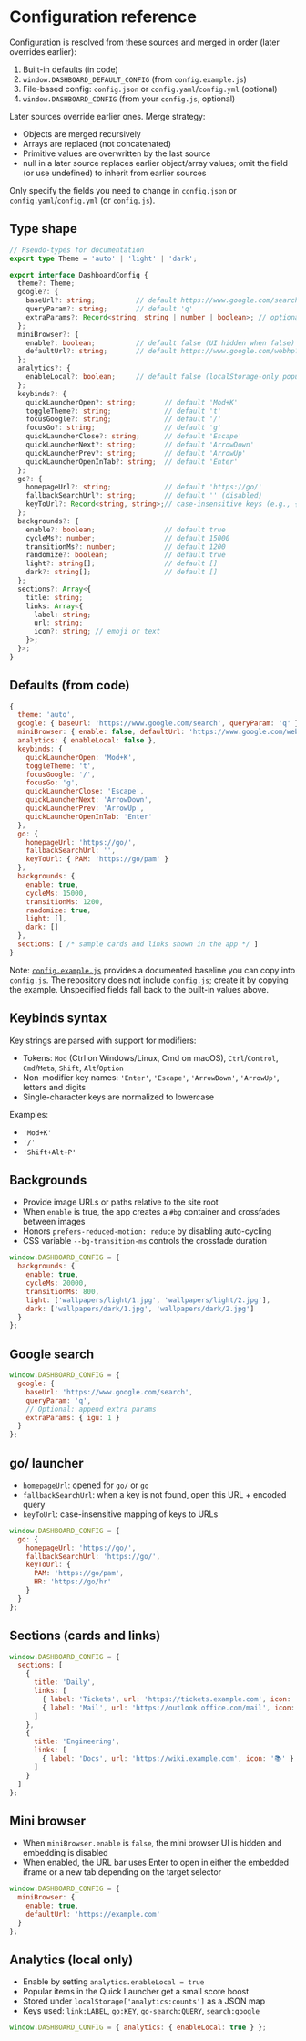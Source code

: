 # Configuration reference

Configuration is resolved from these sources and merged in order (later overrides earlier):

1. Built-in defaults (in code)
2. `window.DASHBOARD_DEFAULT_CONFIG` (from `config.example.js`)
3. File-based config: `config.json` or `config.yaml`/`config.yml` (optional)
4. `window.DASHBOARD_CONFIG` (from your `config.js`, optional)

Later sources override earlier ones. Merge strategy:

- Objects are merged recursively
- Arrays are replaced (not concatenated)
- Primitive values are overwritten by the last source
- null in a later source replaces earlier object/array values; omit the field (or use undefined) to inherit from earlier sources

Only specify the fields you need to change in `config.json` or `config.yaml`/`config.yml` (or `config.js`).

## Type shape

```ts
// Pseudo-types for documentation
export type Theme = 'auto' | 'light' | 'dark';

export interface DashboardConfig {
  theme?: Theme;
  google?: {
    baseUrl?: string;          // default https://www.google.com/search
    queryParam?: string;       // default 'q'
    extraParams?: Record<string, string | number | boolean>; // optional extra query params — values are stringified via String(value) and added with URLSearchParams.set; booleans become "true"/"false", numbers are stringified, null/undefined are ignored, arrays are not supported (pre-join or customize to append), and repeated keys are replaced (not appended)
  };
  miniBrowser?: {
    enable?: boolean;          // default false (UI hidden when false)
    defaultUrl?: string;       // default https://www.google.com/webhp?igu=1
  };
  analytics?: {
    enableLocal?: boolean;     // default false (localStorage-only popularity data)
  };
  keybinds?: {
    quickLauncherOpen?: string;       // default 'Mod+K'
    toggleTheme?: string;             // default 't'
    focusGoogle?: string;             // default '/'
    focusGo?: string;                 // default 'g'
    quickLauncherClose?: string;      // default 'Escape'
    quickLauncherNext?: string;       // default 'ArrowDown'
    quickLauncherPrev?: string;       // default 'ArrowUp'
    quickLauncherOpenInTab?: string;  // default 'Enter'
  };
  go?: {
    homepageUrl?: string;             // default 'https://go/'
    fallbackSearchUrl?: string;       // default '' (disabled)
    keyToUrl?: Record<string, string>;// case-insensitive keys (e.g., { PAM: 'https://go/pam' })
  };
  backgrounds?: {
    enable?: boolean;                 // default true
    cycleMs?: number;                 // default 15000
    transitionMs?: number;            // default 1200
    randomize?: boolean;              // default true
    light?: string[];                 // default []
    dark?: string[];                  // default []
  };
  sections?: Array<{
    title: string;
    links: Array<{
      label: string;
      url: string;
      icon?: string; // emoji or text
    }>;
  }>;
}
```

## Defaults (from code)

```js
{
  theme: 'auto',
  google: { baseUrl: 'https://www.google.com/search', queryParam: 'q' },
  miniBrowser: { enable: false, defaultUrl: 'https://www.google.com/webhp?igu=1' },
  analytics: { enableLocal: false },
  keybinds: {
    quickLauncherOpen: 'Mod+K',
    toggleTheme: 't',
    focusGoogle: '/',
    focusGo: 'g',
    quickLauncherClose: 'Escape',
    quickLauncherNext: 'ArrowDown',
    quickLauncherPrev: 'ArrowUp',
    quickLauncherOpenInTab: 'Enter'
  },
  go: {
    homepageUrl: 'https://go/',
    fallbackSearchUrl: '',
    keyToUrl: { PAM: 'https://go/pam' }
  },
  backgrounds: {
    enable: true,
    cycleMs: 15000,
    transitionMs: 1200,
    randomize: true,
    light: [],
    dark: []
  },
  sections: [ /* sample cards and links shown in the app */ ]
}
```

Note: [`config.example.js`](../config.example.js) provides a documented baseline you can copy into `config.js`. The repository does not include `config.js`; create it by copying the example. Unspecified fields fall back to the built-in values above.

## Keybinds syntax

Key strings are parsed with support for modifiers:
- Tokens: `Mod` (Ctrl on Windows/Linux, Cmd on macOS), `Ctrl`/`Control`, `Cmd`/`Meta`, `Shift`, `Alt`/`Option`
- Non-modifier key names: `'Enter'`, `'Escape'`, `'ArrowDown'`, `'ArrowUp'`, letters and digits
- Single-character keys are normalized to lowercase

Examples:
- `'Mod+K'`
- `'/'`
- `'Shift+Alt+P'`

## Backgrounds

- Provide image URLs or paths relative to the site root
- When `enable` is true, the app creates a `#bg` container and crossfades between images
- Honors `prefers-reduced-motion: reduce` by disabling auto-cycling
- CSS variable `--bg-transition-ms` controls the crossfade duration

```js
window.DASHBOARD_CONFIG = {
  backgrounds: {
    enable: true,
    cycleMs: 20000,
    transitionMs: 800,
    light: ['wallpapers/light/1.jpg', 'wallpapers/light/2.jpg'],
    dark: ['wallpapers/dark/1.jpg', 'wallpapers/dark/2.jpg']
  }
};
```

## Google search

```js
window.DASHBOARD_CONFIG = {
  google: {
    baseUrl: 'https://www.google.com/search',
    queryParam: 'q',
    // Optional: append extra params
    extraParams: { igu: 1 }
  }
};
```

## go/ launcher

- `homepageUrl`: opened for `go/` or `go`
- `fallbackSearchUrl`: when a key is not found, open this URL + encoded query
- `keyToUrl`: case-insensitive mapping of keys to URLs

```js
window.DASHBOARD_CONFIG = {
  go: {
    homepageUrl: 'https://go/',
    fallbackSearchUrl: 'https://go/',
    keyToUrl: {
      PAM: 'https://go/pam',
      HR: 'https://go/hr'
    }
  }
};
```

## Sections (cards and links)

```js
window.DASHBOARD_CONFIG = {
  sections: [
    {
      title: 'Daily',
      links: [
        { label: 'Tickets', url: 'https://tickets.example.com', icon: '🎫' },
        { label: 'Mail', url: 'https://outlook.office.com/mail', icon: '📧' }
      ]
    },
    {
      title: 'Engineering',
      links: [
        { label: 'Docs', url: 'https://wiki.example.com', icon: '📚' }
      ]
    }
  ]
};
```

## Mini browser

- When `miniBrowser.enable` is `false`, the mini browser UI is hidden and embedding is disabled
- When enabled, the URL bar uses Enter to open in either the embedded iframe or a new tab depending on the target selector

```js
window.DASHBOARD_CONFIG = {
  miniBrowser: {
    enable: true,
    defaultUrl: 'https://example.com'
  }
};
```

## Analytics (local only)

- Enable by setting `analytics.enableLocal = true`
- Popular items in the Quick Launcher get a small score boost
- Stored under `localStorage['analytics:counts']` as a JSON map
- Keys used: `link:LABEL`, `go:KEY`, `go-search:QUERY`, `search:google`

```js
window.DASHBOARD_CONFIG = { analytics: { enableLocal: true } };
```
